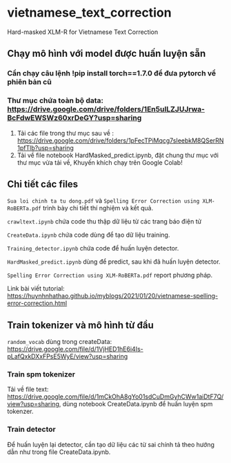 # vietnamese_text_correction
Hard-masked XLM-R for Vietnamese Text Correction


## Chạy mô hình với model được huấn luyện sẵn

### Cần chạy câu lệnh !pip install torch==1.7.0 để đưa pytorch về phiên bản cũ

### Thư mục chứa toàn bộ data: https://drive.google.com/drive/folders/1En5uILZJUJrwa-BcFdwEWSWz60xrDeGY?usp=sharing

1. Tải các file trong thư mục sau về : https://drive.google.com/drive/folders/1pFecTPiMqcg7sIeebkM8QSerRN1pfTlb?usp=sharing
2. Tải về file notebook HardMasked_predict.ipynb, đặt chung thư mục với thư mục vừa tải về, Khuyến khích chạy trên Google Colab!

## Chi tiết các files
`Sua loi chinh ta tu dong.pdf` và `Spelling Error Correction using XLM-RoBERTa.pdf` trình bày chi tiết thí nghiệm và kết quả.

`crawltext.ipynb` chứa code thu thập dữ liệu từ các trang báo điện tử

`CreateData.ipynb` chứa code dùng để tạo dữ liệu training.

`Training_detector.ipynb` chứa code để huấn luyện detector.

`HardMasked_predict.ipynb` dùng để predict, sau khi đã huấn luyện detector.

`Spelling Error Correction using XLM-RoBERTa.pdf` report phương pháp.

Link bài viết tutorial: https://huynhnhathao.github.io/myblogs/2021/01/20/vietnamese-spelling-error-correction.html

## Train tokenizer và mô hình từ đầu

`random_vocab` dùng trong createData: https://drive.google.com/file/d/1VjHED1hE6i4Is-pLafQxkDXxFPsE5WyE/view?usp=sharing

### Train spm tokenizer

Tải về file text: https://drive.google.com/file/d/1mCkOhA8gYo01sdCuDmGyhCWw1aiDtF7Q/view?usp=sharing, dùng notebook CreateData.ipynb để huấn luyện spm tokenzer.

### Train detector

Để huấn luyện lại detector, cần tạo dữ liệu các từ sai chính tả theo hướng dẫn như trong file CreateData.ipynb.

